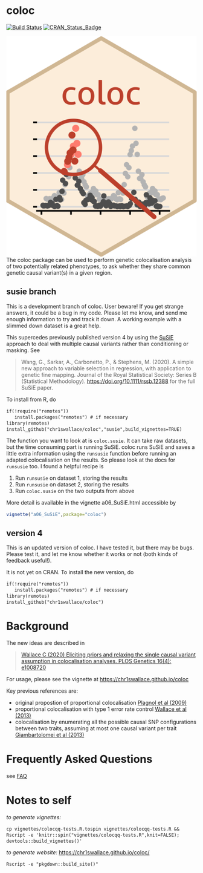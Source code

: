 coloc
=====

[![Build Status](https://travis-ci.org/chr1swallace/coloc.svg?branch=master)](https://travis-ci.org/chr1swallace/coloc)
[![CRAN_Status_Badge](http://www.r-pkg.org/badges/version/coloc)](https://cran.r-project.org/package=coloc)

<img src="man/figures/logo.png" align="right" />
The coloc package can be used to perform genetic colocalisation
analysis of two potentially related phenotypes, to ask whether they
share common genetic causal variant(s) in a given region. 

## susie branch

This is a development branch of coloc.  User beware!  If you get strange answers, it could be a bug in my code.  Please let me know, and send me enough information to try and track it down.  A working example with a slimmed down dataset is a great help.

This supercedes previously published version 4 by using the [SuSiE](https://stephenslab.github.io/susieR/index.html) approach to deal with multiple causal variants rather than conditioning or masking.  See 
> Wang, G., Sarkar, A., Carbonetto, P., & Stephens, M. (2020). A simple new approach to variable selection in regression, with application to genetic fine mapping. Journal of the Royal Statistical Society: Series B (Statistical Methodology). https://doi.org/10.1111/rssb.12388
for the full SuSiE paper.  

To install from R, do
```
if(!require("remotes"))
   install.packages("remotes") # if necessary
library(remotes)
install_github("chr1swallace/coloc","susie",build_vignettes=TRUE)
```

The function you want to look at is `coloc.susie`. It can take raw datasets, but the time consuming part is running SuSiE.  coloc runs SuSiE and saves a little extra information using the `runsusie` function before running an adapted colocalisation on the results.  So please look at the docs for `runsusie` too. I found a helpful recipe is
1. Run `runsusie` on dataset 1, storing the results
2. Run `runsusie` on dataset 2, storing the results
3. Run `coloc.susie` on the two outputs from above

More detail is available in the vignette a06_SuSiE.html accessible by

``` R
vignette("a06_SuSiE",package="coloc")
```

## version 4

This is an updated version of coloc.  I have tested it, but there may be bugs. Please test it, and let me know whether it works or not (both kinds of feedback useful!).  

It is not yet on CRAN. To install the new version, do
```
if(!require("remotes"))
   install.packages("remotes") # if necessary
library(remotes)
install_github("chr1swallace/coloc")
```


# Background

The new ideas are described in 
> [Wallace C (2020) Eliciting priors and relaxing the single causal variant assumption in colocalisation analyses. PLOS Genetics 16(4): e1008720](https://doi.org/10.1371/journal.pgen.1008720)

For usage, please see the vignette at https://chr1swallace.github.io/coloc

Key previous references are:
- original propostion of proportional colocalisation [Plagnol et al (2009)](http://www.ncbi.nlm.nih.gov/pubmed/19039033)
- proportional colocalisation with type 1 error rate control [Wallace et al (2013)](http://onlinelibrary.wiley.com/doi/10.1002/gepi.21765/abstract)
- colocalisation by enumerating all the possible causal SNP configurations between two traits, assuming at most one causal variant per trait [Giambartolomei et al (2013)](http://journals.plos.org/plosgenetics/article?id=10.1371/journal.pgen.1004383)

# Frequently Asked Questions

see [FAQ](FAQ.md)

# Notes to self

*to generate vignettes:*
```
cp vignettes/colocqq-tests.R.tospin vignettes/colocqq-tests.R && Rscript -e 'knitr::spin("vignettes/colocqq-tests.R",knit=FALSE); devtools::build_vignettes()'
```

*to generate website:*
https://chr1swallace.github.io/coloc/
```
Rscript -e "pkgdown::build_site()"
```
